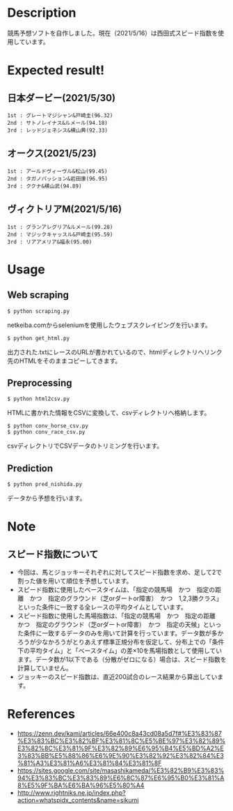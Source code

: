 # Description
競馬予想ソフトを自作しました。現在（2021/5/16）は西田式スピード指数を使用しています。

# Expected result!
## 日本ダービー(2021/5/30)
```
1st : グレートマジシャン&戸崎圭(96.32)
2nd : サトノレイナス&ルメール(94.18)
3rd : レッドジェネシス&横山典(92.33)
```
## オークス(2021/5/23)
```
1st : アールドヴィーヴル&松山(99.45)
2nd : タガノパッション&岩田康(96.95)
3rd : ククナ&横山武(94.89)
```
## ヴィクトリアM(2021/5/16)
```
1st : グランアレグリア&ルメール(99.28)
2nd : マジックキャッスル&戸崎圭(95.59)
3rd : リアアメリア&福永(95.00)
```

# Usage
## Web scraping
```
$ python scraping.py
```
netkeiba.comからseleniumを使用したウェブスクレイピングを行います。
```
$ python get_html.py
```
出力された.txtにレースのURLが書かれているので、htmlディレクトリへリンク先のHTMLをそのままコピーしてきます。
## Preprocessing
```
$ python html2csv.py
```
HTMLに書かれた情報をCSVに変換して、csvディレクトリへ格納します。
```
$ python conv_horse_csv.py
$ python conv_race_csv.py
```
csvディレクトリでCSVデータのトリミングを行います。
## Prediction
```
$ python pred_nishida.py
```
データから予想を行います。

# Note
## スピード指数について
- 今回は、馬とジョッキーそれぞれに対してスピード指数を求め、足して2で割った値を用いて順位を予想しています。
- スピード指数に使用したベースタイムは、「指定の競馬場　かつ　指定の距離　かつ　指定のグラウンド（芝orダートor障害）　かつ　1,2,3勝クラス」といった条件に一致する全レースの平均タイムとしています。
- スピード指数に使用した馬場指数は、「指定の競馬場　かつ　指定の距離　かつ　指定のグラウンド（芝orダートor障害）　かつ　指定の天候」といった条件に一致するデータのみを用いて計算を行っています。データ数が多かろうが少なかろうがとりあえず標準正規分布を仮定して、分布上での「条件下の平均タイム」と「ベースタイム」の差×10を馬場指数として使用しています。データ数が1以下である（分散がゼロになる）場合は、スピード指数を計算していません。
- ジョッキーのスピード指数は、直近200試合のレース結果から算出しています。

# References
- https://zenn.dev/kami/articles/66e400c8a43cd08a5d7f#%E3%83%87%E3%83%BC%E3%82%BF%E3%81%8C%E5%BE%97%E3%82%89%E3%82%8C%E3%81%9F%E3%82%89%E6%95%B4%E5%BD%A2%E3%83%BB%E5%88%86%E6%9E%90%E3%82%92%E3%82%84%E3%81%A3%E3%81%A6%E3%81%84%E3%81%8F
- https://sites.google.com/site/masashikameda/%E3%82%B9%E3%83%94%E3%83%BC%E3%83%89%E6%8C%87%E6%95%B0%E3%81%A8%E5%9F%BA%E6%BA%96%E5%80%A4
- http://www.rightniks.ne.jp/index.php?action=whatspidx_contents&name=sikumi
